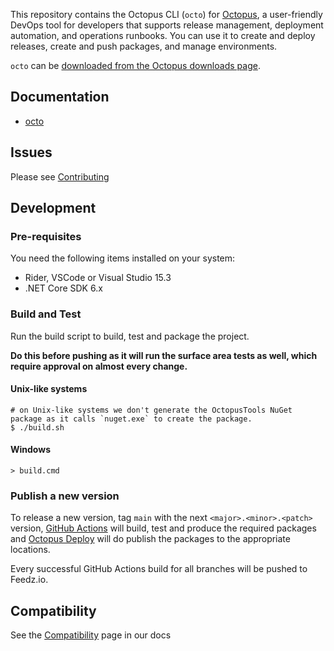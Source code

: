 This repository contains the Octopus CLI (`octo`) for [Octopus][1], a user-friendly DevOps tool for developers that supports release management, deployment automation, and operations runbooks. You can use it to create and deploy releases, create and push packages, and manage environments.

`octo` can be [downloaded from the Octopus downloads page][2].

## Documentation
- [octo][3]

## Issues
Please see [Contributing](CONTRIBUTING.md)

## Development

### Pre-requisites

You need the following items installed on your system:
- Rider, VSCode or Visual Studio 15.3
- .NET Core SDK 6.x

### Build and Test

Run the build script to build, test and package the project. 

**Do this before pushing as it will run the surface area tests as well, which require approval on almost every change.**

#### Unix-like systems
```
# on Unix-like systems we don't generate the OctopusTools NuGet package as it calls `nuget.exe` to create the package.
$ ./build.sh
```

#### Windows
```
> build.cmd
```

### Publish a new version

To release a new version, tag `main` with the next `<major>.<minor>.<patch>` version, [GitHub Actions][5] will build, test and produce the required packages and [Octopus Deploy][6] will do publish the packages to the appropriate locations.

Every successful GitHub Actions build for all branches will be pushed to Feedz.io.

## Compatibility
See the [Compatibility][4] page in our docs

[1]: https://octopus.com
[2]: https://octopus.com/downloads
[3]: https://octopus.com/docs/api-and-integration/octo.exe-command-line
[4]: https://octopus.com/docs/api-and-integration/compatibility
[5]: https://github.com/OctopusDeploy/OctopusCLI/actions/workflows/build.yml
[6]: https://deploy.octopus.app/app#/Spaces-62/projects/octopus-cli/deployments